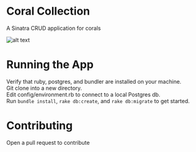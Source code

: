 # Coral Collection
A Sinatra CRUD application for corals 

![alt text](https://i.imgur.com/PVt1KUC.png)

# Running the App
Verify that ruby, postgres, and bundler are installed on your machine. <br>
Git clone into a new directory. <br>
Edit config/environment.rb to connect to a local Postgres db. <br>
Run `bundle install`, `rake db:create`, and `rake db:migrate` to get started. <br>

# Contributing
Open a pull request to contribute
